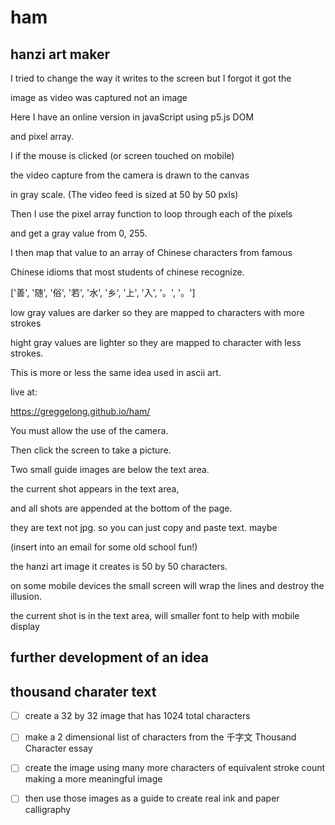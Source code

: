 # ham
## hanzi art maker

I tried to change the way it writes to the screen but I forgot it got the 

image as video was captured not an image

Here I have an online version in javaScript using p5.js DOM

and pixel array. 

I if the mouse is clicked (or screen touched on mobile)

the video capture from the camera is drawn to the canvas

in gray scale. (The video feed is sized at 50 by 50 pxls)

Then I use the pixel array function to loop through each of the pixels

and get a gray value from 0, 255.

I then map that value to an array of Chinese characters from famous 

Chinese idioms that most students of chinese recognize.

 ['善', '随', '俗', '若', '水', '乡', '上', '入', '。', '。']

low gray values are darker so they are mapped to characters with more strokes

hight gray values are lighter so they are mapped to character with less strokes.

This is more or less the same idea used in ascii art.

live at:

https://greggelong.github.io/ham/

You must allow the use of the camera.

Then click the screen to take a picture.

Two small guide images are below the text area.

the current shot appears in the text area,

and all shots are appended at the bottom of the page.

they are text not jpg. so you can just copy and paste text. maybe 

(insert into an email for some old school fun!)

the hanzi art image it creates is 50 by 50 characters. 

on some mobile devices the small screen will wrap the lines and destroy the illusion.

the current shot is in the text area, will smaller font to help with mobile display

## further development of an idea
## thousand charater text

- [ ] create a 32 by 32 image that has 1024 total characters
- [ ] make a 2 dimensional list of  characters from the 千字文 Thousand Character essay
- [ ] create the image using many more characters of equivalent stroke count making a more meaningful image
- [ ] then use those images as a guide to create real ink and paper calligraphy




